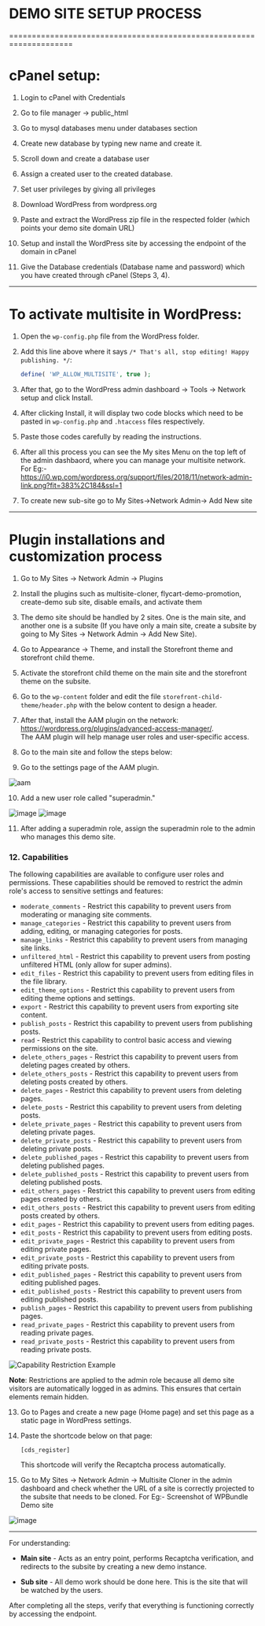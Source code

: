 # DEMO SITE SETUP PROCESS
====================================================================
# cPanel setup:
1. Login to cPanel with Credentials

2. Go to file manager -> public_html

3. Go to mysql databases menu under databases section

4. Create new database by typing new name and create it.

5. Scroll down and create a database user 

6. Assign a created user to the created database.

7. Set user privileges by giving all privileges

8. Download WordPress from wordpress.org

9. Paste and extract the WordPress zip file in the respected folder (which points your demo site domain URL)

10. Setup and install the WordPress site by accessing the endpoint of the domain in cPanel

11. Give the Database credentials (Database name and password) which you have created through cPanel (Steps 3, 4).

---

# To activate multisite in WordPress:
1. Open the `wp-config.php` file from the WordPress folder.
2. Add this line above where it says `/* That's all, stop editing! Happy publishing. */`:

    ```php
    define( 'WP_ALLOW_MULTISITE', true );
    ```

3. After that, go to the WordPress admin dashboard -> Tools -> Network setup and click Install.
4. After clicking Install, it will display two code blocks which need to be pasted in `wp-config.php` and `.htaccess` files respectively.
5. Paste those codes carefully by reading the instructions.
6. After all this process you can see the My sites Menu on the top left of the admin dashbaord, where you can manage your multisite network.
   For Eg:-
   https://i0.wp.com/wordpress.org/support/files/2018/11/network-admin-link.png?fit=383%2C184&ssl=1
7. To create new sub-site go to My Sites->Network Admin-> Add New site

---
# Plugin installations and customization process

1. Go to My Sites -> Network Admin -> Plugins

2. Install the plugins such as multisite-cloner, flycart-demo-promotion, create-demo sub site, disable emails, and activate them

3. The demo site should be handled by 2 sites. One is the main site, and another one is a subsite (If you have only a main site, create a subsite by going to My Sites -> Network Admin -> Add New Site).

4. Go to Appearance -> Theme, and install the Storefront theme and storefront child theme.

5. Activate the storefront child theme on the main site and the storefront theme on the subsite.

6. Go to the `wp-content` folder and edit the file `storefront-child-theme/header.php` with the below content to design a header.

7. After that, install the AAM plugin on the network: https://wordpress.org/plugins/advanced-access-manager/.  
   The AAM plugin will help manage user roles and user-specific access.

8. Go to the main site and follow the steps below:

9. Go to the settings page of the AAM plugin.

![aam](https://github.com/user-attachments/assets/7edcf03c-8018-459e-a089-000792279bc2)


10. Add a new user role called "superadmin."

![image](https://github.com/user-attachments/assets/bbf925fd-28d0-40ef-a835-f076807b4491)
![image](https://github.com/user-attachments/assets/752d92f4-ede8-4b0a-a0fa-79fff5f7456a)


11. After adding a superadmin role, assign the superadmin role to the admin who manages this demo site.

### 12. Capabilities

The following capabilities are available to configure user roles and permissions. These capabilities should be removed to restrict the admin role's access to sensitive settings and features:

- `moderate_comments` - Restrict this capability to prevent users from moderating or managing site comments.
- `manage_categories` - Restrict this capability to prevent users from adding, editing, or managing categories for posts.
- `manage_links` - Restrict this capability to prevent users from managing site links.
- `unfiltered_html` - Restrict this capability to prevent users from posting unfiltered HTML (only allow for super admins).
- `edit_files` - Restrict this capability to prevent users from editing files in the file library.
- `edit_theme_options` - Restrict this capability to prevent users from editing theme options and settings.
- `export` - Restrict this capability to prevent users from exporting site content.
- `publish_posts` - Restrict this capability to prevent users from publishing posts.
- `read` - Restrict this capability to control basic access and viewing permissions on the site.
- `delete_others_pages` - Restrict this capability to prevent users from deleting pages created by others.
- `delete_others_posts` - Restrict this capability to prevent users from deleting posts created by others.
- `delete_pages` - Restrict this capability to prevent users from deleting pages.
- `delete_posts` - Restrict this capability to prevent users from deleting posts.
- `delete_private_pages` - Restrict this capability to prevent users from deleting private pages.
- `delete_private_posts` - Restrict this capability to prevent users from deleting private posts.
- `delete_published_pages` - Restrict this capability to prevent users from deleting published pages.
- `delete_published_posts` - Restrict this capability to prevent users from deleting published posts.
- `edit_others_pages` - Restrict this capability to prevent users from editing pages created by others.
- `edit_others_posts` - Restrict this capability to prevent users from editing posts created by others.
- `edit_pages` - Restrict this capability to prevent users from editing pages.
- `edit_posts` - Restrict this capability to prevent users from editing posts.
- `edit_private_pages` - Restrict this capability to prevent users from editing private pages.
- `edit_private_posts` - Restrict this capability to prevent users from editing private posts.
- `edit_published_pages` - Restrict this capability to prevent users from editing published pages.
- `edit_published_posts` - Restrict this capability to prevent users from editing published posts.
- `publish_pages` - Restrict this capability to prevent users from publishing pages.
- `read_private_pages` - Restrict this capability to prevent users from reading private pages.
- `read_private_posts` - Restrict this capability to prevent users from reading private posts.

![Capability Restriction Example](https://github.com/user-attachments/assets/930755c9-f9eb-4375-9aa0-9148a8b9e14e)

**Note**: Restrictions are applied to the admin role because all demo site visitors are automatically logged in as admins. This ensures that certain elements remain hidden.

13. Go to Pages and create a new page (Home page) and set this page as a static page in WordPress settings.

14. Paste the shortcode below on that page:

    ```
    [cds_register]
    ```
    This shortcode will verify the Recaptcha process automatically.

15. Go to My Sites -> Network Admin -> Multisite Cloner in the admin dashboard and check whether the URL of a site is correctly projected to the subsite that needs to be cloned.
For Eg:- Screenshot of WPBundle Demo site

![image](https://github.com/user-attachments/assets/3813077e-baaf-42da-8439-46bdc0836359)

---

For understanding:  

- **Main site** - Acts as an entry point, performs Recaptcha verification, and redirects to the subsite by creating a new demo instance.

- **Sub site** - All demo work should be done here. This is the site that will be watched by the users.

After completing all the steps, verify that everything is functioning correctly by accessing the endpoint.


